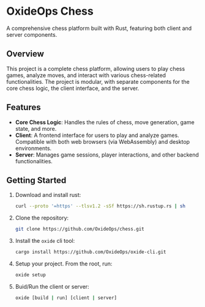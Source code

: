 # OxideOps Chess

A comprehensive chess platform built with Rust, featuring both client and server components.

## Overview

This project is a complete chess platform, allowing users to play chess games, analyze moves, and interact with various chess-related functionalities. The project is modular, with separate components for the core chess logic, the client interface, and the server.

## Features

- **Core Chess Logic**: Handles the rules of chess, move generation, game state, and more.
- **Client**: A frontend interface for users to play and analyze games. Compatible with both web browsers (via WebAssembly) and desktop environments.
- **Server**: Manages game sessions, player interactions, and other backend functionalities.

## Getting Started

1. Download and install rust:
    ```bash
    curl --proto '=https' --tlsv1.2 -sSf https://sh.rustup.rs | sh
    ```

2. Clone the repository:
   ```bash
   git clone https://github.com/OxideOps/chess.git
   ```

3. Install the `oxide` cli tool:
    ```bash
    cargo install https://github.com/OxideOps/oxide-cli.git
    ```
4. Setup your project. From the root, run:
    ```bash
    oxide setup
    ```
5. Buid/Run the client or server:
    ```bash
    oxide [build | run] [client | server]
    ```